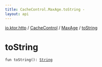 ```yaml
---
title: CacheControl.MaxAge.toString - 
layout: api
---
```


<div class='api-docs-breadcrumbs'><a href="../../index.html">io.ktor.http</a> / <a href="../index.html">CacheControl</a> / <a href="index.html">MaxAge</a> / <a href="./to-string.html">toString</a></div>

# toString

<div class="signature"><code><span class="keyword">fun </span><span class="identifier">toString</span><span class="symbol">(</span><span class="symbol">)</span><span class="symbol">: </span><a href="https://kotlinlang.org/api/latest/jvm/stdlib/kotlin/-string/index.html"><span class="identifier">String</span></a></code></div>
